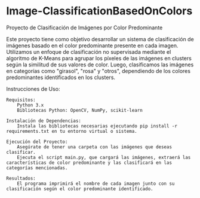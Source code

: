# Image-ClassificationBasedOnColors
Proyecto de Clasificación de Imágenes por Color Predominante

Este proyecto tiene como objetivo desarrollar un sistema de clasificación de imágenes basado en el color predominante presente en cada imagen. Utilizamos un enfoque de clasificación no supervisada mediante el algoritmo de K-Means para agrupar los píxeles de las imágenes en clusters según la similitud de sus valores de color. Luego, clasificamos las imágenes en categorías como "girasol", "rosa" y "otros", dependiendo de los colores predominantes identificados en los clusters.

Instrucciones de Uso:

    Requisitos:
        Python 3.x
        Bibliotecas Python: OpenCV, NumPy, scikit-learn

    Instalación de Dependencias:
        Instala las bibliotecas necesarias ejecutando pip install -r requirements.txt en tu entorno virtual o sistema.

    Ejecución del Proyecto:
        Asegúrate de tener una carpeta con las imágenes que deseas clasificar.
        Ejecuta el script main.py, que cargará las imágenes, extraerá las características de color predominante y las clasificará en las categorías mencionadas.

    Resultados:
        El programa imprimirá el nombre de cada imagen junto con su clasificación según el color predominante identificado.
